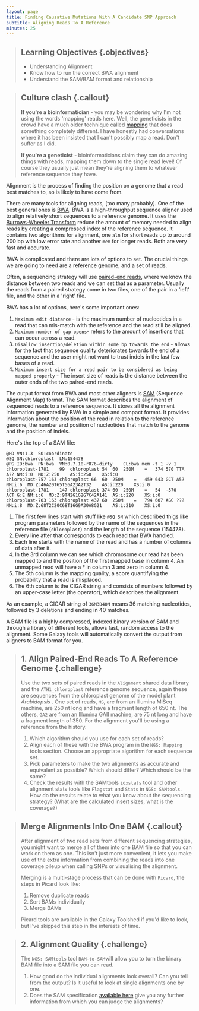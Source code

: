 ```yaml
---
layout: page
title: Finding Causative Mutations With A Candidate SNP Approach
subtitle: Aligning Reads To A Reference
minutes: 25
---
```


> ## Learning Objectives {.objectives}
> * Understanding Alignment
> * Know how to run the correct BWA alignment
> * Understand the SAM/BAM format and relationship

> ## Culture clash {.callout}
> **If you're a bioinformatician** - you may be wondering why I'm not using the words 'mapping' reads here. Well, the geneticists in the crowd have a much older technique called [mapping](reference.html#genetic_mapping) that does something completely different. I have honestly had conversations where it has been insisted that I can't possibly map a read. Don't suffer as I did.
>
> **If you're a geneticist** - bioinformaticians claim they can do amazing things with reads, mapping them down to the single read level! Of course they usually just mean they're aligning them to whatever reference sequence they have.
>


Alignment is the process of finding the position on a genome that a read best matches to, so is likely to have come from.

There are many tools for aligning reads, (too many probably). One of the best general ones is [BWA](reference.html#bwa). BWA is a high-throughput sequence aligner used to align relatively short sequences to a reference genome. It uses the [Burrows-Wheeler Transform](reference.html#burrows_wheeler_transform)
reduce the amount of memory needed to align reads by creating a
compressed index of the reference sequence. It contains two algorithms for alignment, one `aln` for short reads up to around 200 bp with low error rate and another `mem` for longer reads. Both are very fast and accurate.

BWA is complicated and there are lots of options to set. The crucial things we are going to need are a reference genome, and a set of reads.

Often, a sequencing strategy will use [paired-end reads](reference.html#paired-end_reads), where we know the distance between two reads and we can set that as a parameter. Usually the reads from a paired strategy come in two files, one of the pair in a 'left' file, and the other in a 'right' file.

BWA has a lot of options, here's some important ones:

1.  `Maximum edit distance` - is the maximum number of nucleotides in a read that can mis-match with the reference and the read still be aligned.
2.  `Maximum number of gap opens`- refers to the amount of insertions that can occur across a read.
3.  `Disallow insertion/deletion within some bp towards the end` - allows for the fact that sequence quality deteriorates towards the end of a sequence and the user might not want to trust indels in the last few bases of a read.
4. `Maximum insert size for a read pair to be considered as being mapped properly` - The insert size of reads is the distance between the outer ends of the two paired-end reads.


The output format from BWA and most other aligners is [SAM](reference.html#sam) (Sequence Alignment Map) format. The SAM format describes the alignment of sequenced reads to a reference sequence. It stores all the alignment information generated by BWA in a simple and compact format. It provides information about the position of the read in relation to the reference genome, the number and position of nucleotides that match to the genome and the position of indels.

Here's the top of a SAM file:

~~~ {.output}
@HD	VN:1.3	SO:coordinate
@SQ	SN:chloroplast	LN:154478
@PG	ID:bwa	PN:bwa	VN:0.7.10-r876-dirty	CL:bwa mem -t 1 -v 1
chloroplast-1781	99	chloroplast	54	60	250M	=	374	570	TTA	A??	NM:i:0	MD:Z:250	AS:i:250	XS:i:0
chloroplast-757	163	chloroplast	66	60	250M	=	459	643	GCT	A5?	NM:i:6	MD:Z:46A20T65T56A23A2T32	AS:i:220	XS:i:0
chloroplast-1781	147	chloroplast	374	60	250M	=	54	-570	ACT	G:E	NM:i:6	MD:Z:9T42G1G2G7C42A141	AS:i:220	XS:i:0
chloroplast-703	163	chloroplast	437	60	250M	=	794	607	AGC	???	NM:i:8	MD:Z:68T2C20C68T16G9A30A8G21	AS:i:210	XS:i:0
~~~

1. The first few lines start with stuff like `@SQ SN` which described thigs like program parameters followed by the name of the sequences in the reference file (`chloroplast`) and the length of the sequence (154478).
2. Every line after that corresponds to each read that BWA
  handled.
3. Each line starts with the name of the read and has a number
  of columns of data after it.
4. In the 3rd column we can see which chromosome our read has been mapped to and the position of the first mapped base in column 4. An unmapped read will have a * in column 3 and zero in column 4.
5. The 5th column is the mapping quality, a score quantifying the probability that a read is misplaced.
6. The 6th column is the CIGAR string and consists of numbers followed by an
  upper-case letter (the operator), which describes the alignment.

As an example, a CIGAR string of `36M3D40M` means 36 matching nucleotides, followed by 3 deletions and ending in 40 matches.


A BAM file is a highly compressed, indexed binary version of SAM and
through a library of different tools, allows fast, random access to
the alignment. Some Galaxy tools will automatically convert the output from aligners to BAM format for you.


> ## 1. Align Paired-End Reads To A Reference Genome {.challenge}
> Use the two sets of paired reads in the `Alignment` shared data library and the `ATH1_chloroplast` reference genome sequence, again these are sequences from the chloroplast genome of the model plant _Arabidopsis_ . One set of reads, `MS`, are from an Illumina MiSeq machine, are 250 nt long and have a fragment length of 650 nt. The others, `GA2` are from an Illumina GAII machine, are 75 nt long and have a fragment length of 350. For the alignment you'll be using a reference from the history.
>
> 1. Which algorithm should you use for each set of reads?
> 2. Align each of these with the BWA program in the `NGS: Mapping` tools section. Choose an appropriate algorithm for each sequence set.
> 3. Pick parameters to make the two alignments as accurate and equivalent as possible? Which should differ? Which should be the same?
> 4. Check the results with the SAMtools `idxstats` tool and other alignment stats tools like `Flagstat` and `Stats` in `NGS: SAMtools`. How do the results relate to what you know about the sequencing strategy? (What are the calculated insert sizes, what is the coverage?)

> ## Merge Alignments Into One BAM {.callout}
> After alignment of two read sets from different sequencing strategies, you might want to merge all of them into one BAM file so that you can work on them as one. This isn't just more convenient, it lets you make use of the extra information from combining the reads into one coverage pileup when calling SNPs or visualising the alignment.  
>
> Merging is a multi-stage process that can be done with `Picard`, the steps in Picard look like:
>
> 1. Remove duplicate reads
> 2. Sort BAMs individually
> 3. Merge BAMs
>
> Picard tools are available in the Galaxy Toolshed if you'd like to look, but I've skipped this step in the interests of time.

>## 2. Alignment Quality {.challenge}
> The `NGS: SAMtools` tool `BAM-to-SAM`will allow you to turn the binary BAM file into a SAM file you can read.
>
> 1. How good do the individual alignments look overall? Can you tell from the output? Is it useful to look at single alignments one by one.
> 2. Does the SAM specification [available here](reference.html#SAM) give you any further information from which you can judge the alignments?
>
